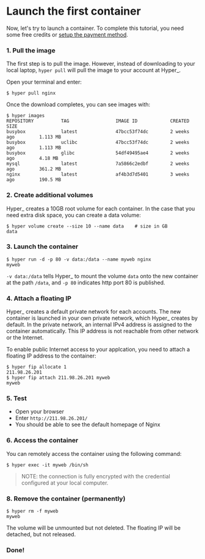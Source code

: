 # Launch the first container

Now, let's try to launch a container. To complete this tutorial, you need some free credits or [setup the payment method](https://console.hyper.sh/billing/credit).


### 1. Pull the image

The first step is to pull the image. However, instead of downloading to your local laptop, `hyper pull` will pull the image to your account at Hyper\_.

Open your terminal and enter:

    $ hyper pull nginx

Once the download completes, you can see images with:

	$ hyper images
	REPOSITORY          TAG                 IMAGE ID            CREATED             SIZE
    busybox             latest              47bcc53f74dc        2 weeks ago         1.113 MB
    busybox             uclibc              47bcc53f74dc        2 weeks ago         1.113 MB
    busybox             glibc               54df49495ae4        2 weeks ago         4.18 MB
    mysql               latest              7a5866c2edbf        2 weeks ago         361.2 MB
    nginx               latest              af4b3d7d5401        3 weeks ago         190.5 MB

### 2. Create additional volumes
Hyper\_ creates a 10GB root volume for each container. In the case that you need extra disk space, you can create a data volume:

	$ hyper volume create --size 10 --name data    # size in GB
	data

### 3. Launch the container

	$ hyper run -d -p 80 -v data:/data --name myweb nginx
	myweb

`-v data:/data` tells Hyper\_ to mount the volume `data` onto the new container at the path `/data`, and `-p 80` indicates http port 80 is published.

### 4. Attach a floating IP
Hyper\_ creates a default private network for each accounts. The new container is launched in your own private network, which Hyper\_ creates by default. In the private network, an internal IPv4 address is assigned to the container automatically. This IP address is not reachable from other network or the Internet.

To enable public Internet access to your applcation, you need to attach a floating IP address to the container:

	$ hyper fip allocate 1
	211.98.26.201
	$ hyper fip attach 211.98.26.201 myweb
	myweb

### 5. Test
- Open your browser
- Enter `http://211.98.26.201/`
- You should be able to see the default homepage of Nginx

### 6. Access the container
You can remotely access the container using the following command:

	$ hyper exec -it myweb /bin/sh

> NOTE: the connection is fully encrypted with the credential configured at your local computer.

### 8. Remove the container  (permanently)

    $ hyper rm -f myweb
    myweb

The volume will be unmounted but not deleted. The floating IP will be detached, but not released.

### Done!
